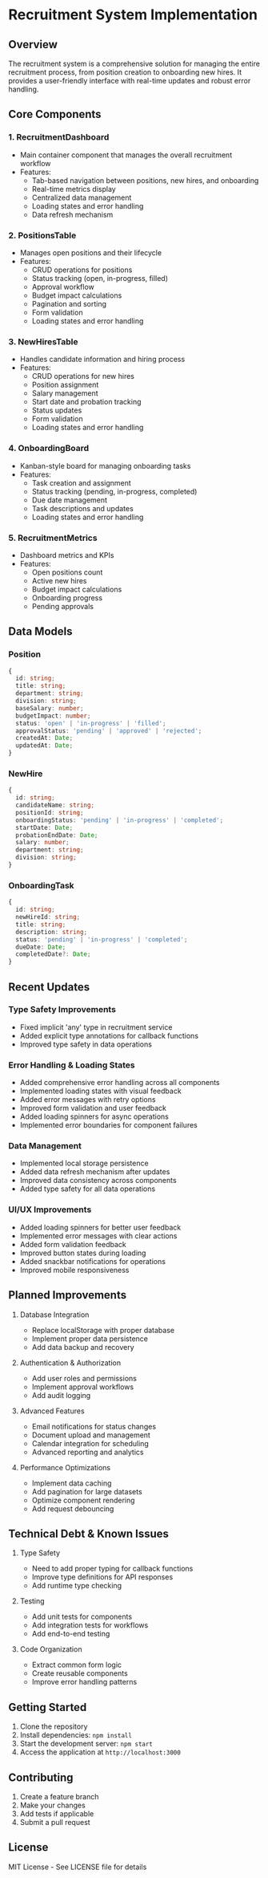 # Recruitment System Implementation

## Overview
The recruitment system is a comprehensive solution for managing the entire recruitment process, from position creation to onboarding new hires. It provides a user-friendly interface with real-time updates and robust error handling.

## Core Components

### 1. RecruitmentDashboard
- Main container component that manages the overall recruitment workflow
- Features:
  - Tab-based navigation between positions, new hires, and onboarding
  - Real-time metrics display
  - Centralized data management
  - Loading states and error handling
  - Data refresh mechanism

### 2. PositionsTable
- Manages open positions and their lifecycle
- Features:
  - CRUD operations for positions
  - Status tracking (open, in-progress, filled)
  - Approval workflow
  - Budget impact calculations
  - Pagination and sorting
  - Form validation
  - Loading states and error handling

### 3. NewHiresTable
- Handles candidate information and hiring process
- Features:
  - CRUD operations for new hires
  - Position assignment
  - Salary management
  - Start date and probation tracking
  - Status updates
  - Form validation
  - Loading states and error handling

### 4. OnboardingBoard
- Kanban-style board for managing onboarding tasks
- Features:
  - Task creation and assignment
  - Status tracking (pending, in-progress, completed)
  - Due date management
  - Task descriptions and updates
  - Loading states and error handling

### 5. RecruitmentMetrics
- Dashboard metrics and KPIs
- Features:
  - Open positions count
  - Active new hires
  - Budget impact calculations
  - Onboarding progress
  - Pending approvals

## Data Models

### Position
```typescript
{
  id: string;
  title: string;
  department: string;
  division: string;
  baseSalary: number;
  budgetImpact: number;
  status: 'open' | 'in-progress' | 'filled';
  approvalStatus: 'pending' | 'approved' | 'rejected';
  createdAt: Date;
  updatedAt: Date;
}
```

### NewHire
```typescript
{
  id: string;
  candidateName: string;
  positionId: string;
  onboardingStatus: 'pending' | 'in-progress' | 'completed';
  startDate: Date;
  probationEndDate: Date;
  salary: number;
  department: string;
  division: string;
}
```

### OnboardingTask
```typescript
{
  id: string;
  newHireId: string;
  title: string;
  description: string;
  status: 'pending' | 'in-progress' | 'completed';
  dueDate: Date;
  completedDate?: Date;
}
```

## Recent Updates

### Type Safety Improvements
- Fixed implicit 'any' type in recruitment service
- Added explicit type annotations for callback functions
- Improved type safety in data operations

### Error Handling & Loading States
- Added comprehensive error handling across all components
- Implemented loading states with visual feedback
- Added error messages with retry options
- Improved form validation and user feedback
- Added loading spinners for async operations
- Implemented error boundaries for component failures

### Data Management
- Implemented local storage persistence
- Added data refresh mechanism after updates
- Improved data consistency across components
- Added type safety for all data operations

### UI/UX Improvements
- Added loading spinners for better user feedback
- Implemented error messages with clear actions
- Added form validation feedback
- Improved button states during loading
- Added snackbar notifications for operations
- Improved mobile responsiveness

## Planned Improvements

1. Database Integration
   - Replace localStorage with proper database
   - Implement proper data persistence
   - Add data backup and recovery

2. Authentication & Authorization
   - Add user roles and permissions
   - Implement approval workflows
   - Add audit logging

3. Advanced Features
   - Email notifications for status changes
   - Document upload and management
   - Calendar integration for scheduling
   - Advanced reporting and analytics

4. Performance Optimizations
   - Implement data caching
   - Add pagination for large datasets
   - Optimize component rendering
   - Add request debouncing

## Technical Debt & Known Issues

1. Type Safety
   - Need to add proper typing for callback functions
   - Improve type definitions for API responses
   - Add runtime type checking

2. Testing
   - Add unit tests for components
   - Add integration tests for workflows
   - Add end-to-end testing

3. Code Organization
   - Extract common form logic
   - Create reusable components
   - Improve error handling patterns

## Getting Started

1. Clone the repository
2. Install dependencies: `npm install`
3. Start the development server: `npm start`
4. Access the application at `http://localhost:3000`

## Contributing

1. Create a feature branch
2. Make your changes
3. Add tests if applicable
4. Submit a pull request

## License
MIT License - See LICENSE file for details 